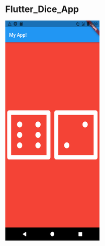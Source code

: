 # Flutter_Dice_App


<img src="https://github.com/patzu/Flutter_Dice_App/blob/main/Screenshot_20210518_183938.png" width=300 height=700>
